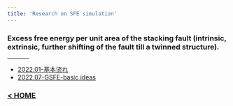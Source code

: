 ```yaml
---
title: 'Research on SFE simulation'
---
```

<h3>Excess free energy per unit area of the stacking fault (intrinsic, extrinsic, further shifting of the fault till a twinned structure).</h3>
<hr style="width:50px;text-align:left;margin-left:0">

- [2022.01-基本流れ](https://wzetto.github.io/wz369.github.io/Research_etc/SFE/progress220105.html)<br>
- [2022.07-GSFE-basic ideas](https://wzetto.github.io/wz369.github.io/Research_etc/SFE/progress220728.html)

### [< HOME](https://wzetto.github.io/wz369.github.io/)
